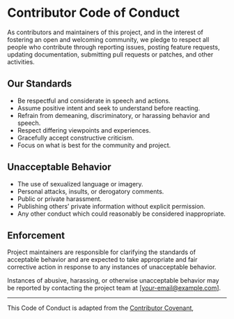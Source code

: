 # Contributor Code of Conduct

As contributors and maintainers of this project, and in the interest of fostering an open and welcoming community, we pledge to respect all people who contribute through reporting issues, posting feature requests, updating documentation, submitting pull requests or patches, and other activities.

## Our Standards

- Be respectful and considerate in speech and actions.
- Assume positive intent and seek to understand before reacting.
- Refrain from demeaning, discriminatory, or harassing behavior and speech.
- Respect differing viewpoints and experiences.
- Gracefully accept constructive criticism.
- Focus on what is best for the community and project.

## Unacceptable Behavior

- The use of sexualized language or imagery.
- Personal attacks, insults, or derogatory comments.
- Public or private harassment.
- Publishing others’ private information without explicit permission.
- Any other conduct which could reasonably be considered inappropriate.

## Enforcement

Project maintainers are responsible for clarifying the standards of acceptable behavior and are expected to take appropriate and fair corrective action in response to any instances of unacceptable behavior.

Instances of abusive, harassing, or otherwise unacceptable behavior may be reported by contacting the project team at [your-email@example.com].

---

This Code of Conduct is adapted from the [Contributor Covenant](https://www.contributor-covenant.org/),